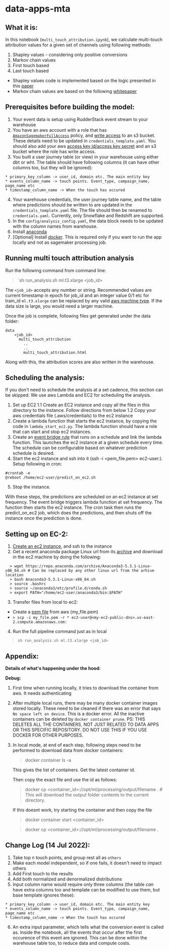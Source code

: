 # data-apps-mta

## What it is:

In this notebook (`multi_touch_attribution.ipynb`), we calculate multi-touch attribution values for a given set of channels using following methods:
1. Shapley values - considering only positive conversions
2. Markov chain values 
3. First touch based
4. Last touch based 

* Shapley values code is implemented based on the logic presented in this [paper](https://arxiv.org/pdf/1804.05327.pdf)
* Markov chain values are based on the following [whitepaper](https://www.channelattribution.net/pdf/Whitepaper.pdf)

## Prerequisites before building the model:

1. Your event data is setup using RudderStack event stream to your warehouse 
2. You have an aws account with a role that has [`AmazonSagemakerFullAccess`](https://docs.aws.amazon.com/sagemaker/latest/dg/security-iam-awsmanpol.html#security-iam-awsmanpol-AmazonSageMakerFullAccess) policy, and [write access](https://docs.aws.amazon.com/IAM/latest/UserGuide/reference_policies_examples_s3_rw-bucket.html) to an s3 bucket. These details need to be updated in `credentials_template.yaml`. You should also add your aws [access key id/access key secret](https://docs.aws.amazon.com/IAM/latest/UserGuide/id_credentials_access-keys.html) and an s3 bucket where the role has write access. 
3. You built a user journey table (or view) in your warehouse using either dbt or wht. The table should have following columns (it can have other columns too, but they will be ignored):
```
* primary_key_column -> user_id, domain etc. The main entity key
* events_column_name -> touch points. Event_type, campaign_name, page_name etc
* timestamp_column_name -> When the touch has occured

``` 
4. Your warehouse credentials, the user journey table name, and the table where predictions should be written to are updated in the `credentials_template.yaml` file. The file should then be renamed to `credentials.yaml`. Currently, only Snowflake and Redshift are supported.
5. In the `config/analysis_config.yaml`, the data block needs to be updated with the column names from warehouse.
6. Install [anaconda](https://www.anaconda.com/products/distribution)
7. [Optional] Install [docker](https://docs.docker.com/engine/install/). This is required only if you want to run the app locally and not as sagemaker processing job.

## Running multi touch attribution analysis

Run the following command from command line:

> `sh run_analysis.sh ml.t3.xlarge <job_id>

The `<job_id>` accepts any number or string. Recommended values are current timestamp in epoch for job_id and an integer value 0/1 etc for train_id `ml.t3.xlarge` can be replaced by any valid [aws machine type](https://aws.amazon.com/sagemaker/pricing/). If the data size is large, you would need a larger machine.

Once the job is complete, following files get generated under the data folder:
```
data
    <job_id>
      multi_touch_attribution
        ..
        ..
        multi_touch_attribution.html
```
Along with this, the attribution scores are also written in the warehouse. 

## Scheduling the analysis:

If you don't need to schedule the analysis at a set cadence, this section can be skipped. We use aws Lambda and EC2 for scheduling the analysis. 
1. Set up EC2
  1.1 Create an EC2 instance and copy all the files in this directory to the instance. Follow directions from below
  1.2 Copy your aws credentials file (.aws/credentials) to the ec2 instance
2. Create a lambda function that starts the ec2 instance, by copying the code in `lambda_start_ec2.py`. The lambda function should have a role that can start and stop ec2 instances.
3. Create an [event bridge rule](https://docs.aws.amazon.com/eventbridge/latest/userguide/eb-create-rule-schedule.html) that runs on a schedule and link the lambda function. This launches the ec2 instance at a given schedule every time. The schedule can be configurable based on whatever prediction schedule is desired.
4. Start the ec2 instance and ssh into it (ssh -i <pem_file.pem> ec2-user:<ec2-public-dns>). Setup following in cron:
  ```
  #crontab -e
  @reboot /home/ec2-user/predict_on_ec2.sh
  ```
5. Stop the instance. 

With these steps, the predictions are scheduled on an ec2 instance at set frequency. The event bridge triggers lambda function at set frequency. The function then starts the ec2 instance. The cron task then runs the predict_on_ec2 job, which does the predictions, and then shuts off the instance once the prediction is done.

## Setting up on EC-2:
1. [Create an ec2 instance](https://docs.aws.amazon.com/AWSEC2/latest/UserGuide/get-set-up-for-amazon-ec2.html), and ssh to the instance
2. Get a recent anaconda package Linux url from its [archive](https://repo.continuum.io/archive/index.html) and download in the ec2 machine by doing the following:
```
  > wget https://repo.anaconda.com/archive/Anaconda3-5.3.1-Linux-x86_64.sh # Can be replaced by any other linux url from the arhive location
  > bash Anaconda3-5.3.1-Linux-x86_64.sh
  > source .bashrc
  > source ~/anaconda3/etc/profile.d/conda.sh
  > export PATH="/home/ec2-user/anaconda3/bin:$PATH"
```
3. Transfer files from local to ec2:
  * Create a [pem file](https://docs.aws.amazon.com/AWSEC2/latest/UserGuide/get-set-up-for-amazon-ec2.html#create-a-key-pair) from aws (my_file.pem)
  * `> scp -i my_file.pem -r * ec2-user@<my-ec2-public-dns>.us-east-2.compute.amazonaws.com:`
4. Run the full pipeline command just as in local

> `sh run_analysis.sh ml.t3.xlarge <job_id>`



## Appendix:

**Details of what's happening under the hood:**


**Debug:**

1. First time when running locally, it tries to download the container from aws. It needs authenticating 
2. After multiple local runs, there may be many docker container images stored locally. These need to be cleaned if there was an error that says `No space left on device`. This is a docker error. All the inactive containers can be deleted by `docker container prune`. PS: THIS DELETES ALL THE CONTAINERS, NOT JUST RELATED TO DATA APPS OR THIS SPECIFIC REPOSITORY. DO NOT USE THIS IF YOU USE DOCKER FOR OTHER PURPOSES.
3. In local mode, at end of each step, following steps need to be performed to download data from docker containers:
    > docker container ls -a 
    
    This gives the list of containers. Get the latest container id. 
    
    Then copy the exact file and use the id as follows:
    
    > docker cp <container_id>://opt/ml/processing/output/filename .      # This will download the output folder contents to the current directory.
    
    If this doesnt work, try starting the container and then copy the file
    
    > docker container start <container_id>
    
    > docker cp <container_id>://opt/ml/processing/output/filename . 


## Change Log (14 Jul 2022):

1. Take top n touch points, and group rest all as `others`
2. Make each model independent, so if one fails, it doesn't need to impact others
3. Add First touch to the results
4. Add both normalized and denormalized distributions
5. Input column name would require only three columns (the table _can_ have extra columns too and template can be modified to use them, but base template ignores these):

```
* primary_key_column -> user_id, domain etc. The main entity key
* events_column_name -> touch points. Event_type, campaign_name, page_name etc
* timestamp_column_name -> When the touch has occured

```
6. An extra input parameter, which tells what the conversion event is called as. Inside the notebook, all the events that occur after the first occurence of this event are ignored. This can be done within the warehouse table too, to reduce data and compute costs.